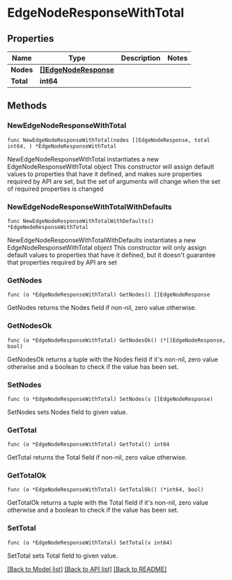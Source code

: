 # EdgeNodeResponseWithTotal

## Properties

Name | Type | Description | Notes
------------ | ------------- | ------------- | -------------
**Nodes** | [**[]EdgeNodeResponse**](EdgeNodeResponse.md) |  | 
**Total** | **int64** |  | 

## Methods

### NewEdgeNodeResponseWithTotal

`func NewEdgeNodeResponseWithTotal(nodes []EdgeNodeResponse, total int64, ) *EdgeNodeResponseWithTotal`

NewEdgeNodeResponseWithTotal instantiates a new EdgeNodeResponseWithTotal object
This constructor will assign default values to properties that have it defined,
and makes sure properties required by API are set, but the set of arguments
will change when the set of required properties is changed

### NewEdgeNodeResponseWithTotalWithDefaults

`func NewEdgeNodeResponseWithTotalWithDefaults() *EdgeNodeResponseWithTotal`

NewEdgeNodeResponseWithTotalWithDefaults instantiates a new EdgeNodeResponseWithTotal object
This constructor will only assign default values to properties that have it defined,
but it doesn't guarantee that properties required by API are set

### GetNodes

`func (o *EdgeNodeResponseWithTotal) GetNodes() []EdgeNodeResponse`

GetNodes returns the Nodes field if non-nil, zero value otherwise.

### GetNodesOk

`func (o *EdgeNodeResponseWithTotal) GetNodesOk() (*[]EdgeNodeResponse, bool)`

GetNodesOk returns a tuple with the Nodes field if it's non-nil, zero value otherwise
and a boolean to check if the value has been set.

### SetNodes

`func (o *EdgeNodeResponseWithTotal) SetNodes(v []EdgeNodeResponse)`

SetNodes sets Nodes field to given value.


### GetTotal

`func (o *EdgeNodeResponseWithTotal) GetTotal() int64`

GetTotal returns the Total field if non-nil, zero value otherwise.

### GetTotalOk

`func (o *EdgeNodeResponseWithTotal) GetTotalOk() (*int64, bool)`

GetTotalOk returns a tuple with the Total field if it's non-nil, zero value otherwise
and a boolean to check if the value has been set.

### SetTotal

`func (o *EdgeNodeResponseWithTotal) SetTotal(v int64)`

SetTotal sets Total field to given value.



[[Back to Model list]](../README.md#documentation-for-models) [[Back to API list]](../README.md#documentation-for-api-endpoints) [[Back to README]](../README.md)


